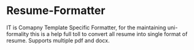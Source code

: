 # Resume-Formatter
IT is Comapny Template Specific Formatter, for the maintaining uni-formality this is a help full toll to convert all resume into single format of resume. Supports multiple pdf and docx.
